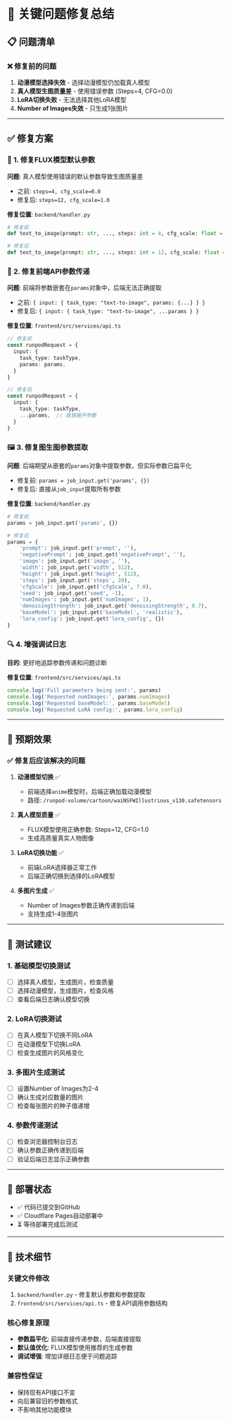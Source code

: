 # 🔧 关键问题修复总结

## 📋 **问题清单**

### ❌ **修复前的问题**
1. **动漫模型选择失效** - 选择动漫模型仍加载真人模型
2. **真人模型生图质量差** - 使用错误参数 (Steps=4, CFG=0.0)
3. **LoRA切换失败** - 无法选择其他LoRA模型
4. **Number of Images失效** - 只生成1张图片

---

## ✅ **修复方案**

### 🎯 **1. 修复FLUX模型默认参数**

**问题**: 真人模型使用错误的默认参数导致生图质量差
- 之前: `steps=4, cfg_scale=0.0`
- 修复后: `steps=12, cfg_scale=1.0`

**修复位置**: `backend/handler.py`
```python
# 修复前
def text_to_image(prompt: str, ..., steps: int = 4, cfg_scale: float = 0.0, ...):

# 修复后  
def text_to_image(prompt: str, ..., steps: int = 12, cfg_scale: float = 1.0, ...):
```

### 🔄 **2. 修复前端API参数传递**

**问题**: 前端将参数嵌套在`params`对象中，后端无法正确提取
- 之前: `{ input: { task_type: "text-to-image", params: {...} } }`
- 修复后: `{ input: { task_type: "text-to-image", ...params } }`

**修复位置**: `frontend/src/services/api.ts`
```typescript
// 修复前
const runpodRequest = {
  input: {
    task_type: taskType,
    params: params,
  }
}

// 修复后
const runpodRequest = {
  input: {
    task_type: taskType,
    ...params,  // 直接展开参数
  }
}
```

### 🖼️ **3. 修复图生图参数提取**

**问题**: 后端期望从嵌套的`params`对象中提取参数，但实际参数已扁平化
- 修复前: `params = job_input.get('params', {})`
- 修复后: 直接从`job_input`提取所有参数

**修复位置**: `backend/handler.py`
```python
# 修复前
params = job_input.get('params', {})

# 修复后
params = {
    'prompt': job_input.get('prompt', ''),
    'negativePrompt': job_input.get('negativePrompt', ''),
    'image': job_input.get('image', ''),
    'width': job_input.get('width', 512),
    'height': job_input.get('height', 512),
    'steps': job_input.get('steps', 20),
    'cfgScale': job_input.get('cfgScale', 7.0),
    'seed': job_input.get('seed', -1),
    'numImages': job_input.get('numImages', 1),
    'denoisingStrength': job_input.get('denoisingStrength', 0.7),
    'baseModel': job_input.get('baseModel', 'realistic'),
    'lora_config': job_input.get('lora_config', {})
}
```

### 🔍 **4. 增强调试日志**

**目的**: 更好地追踪参数传递和问题诊断

**修复位置**: `frontend/src/services/api.ts`
```typescript
console.log('Full parameters being sent:', params)
console.log('Requested numImages:', params.numImages)
console.log('Requested baseModel:', params.baseModel)
console.log('Requested LoRA config:', params.lora_config)
```

---

## 🎯 **预期效果**

### ✅ **修复后应该解决的问题**

1. **动漫模型切换** ✅
   - 前端选择`anime`模型时，后端正确加载动漫模型
   - 路径: `/runpod-volume/cartoon/waiNSFWIllustrious_v130.safetensors`

2. **真人模型质量** ✅
   - FLUX模型使用正确参数: Steps=12, CFG=1.0
   - 生成高质量真实人物图像

3. **LoRA切换功能** ✅
   - 前端LoRA选择器正常工作
   - 后端正确切换到选择的LoRA模型

4. **多图片生成** ✅
   - Number of Images参数正确传递到后端
   - 支持生成1-4张图片

---

## 🧪 **测试建议**

### **1. 基础模型切换测试**
- [ ] 选择真人模型，生成图片，检查质量
- [ ] 选择动漫模型，生成图片，检查风格
- [ ] 查看后端日志确认模型切换

### **2. LoRA切换测试**
- [ ] 在真人模型下切换不同LoRA
- [ ] 在动漫模型下切换LoRA
- [ ] 检查生成图片的风格变化

### **3. 多图片生成测试**
- [ ] 设置Number of Images为2-4
- [ ] 确认生成对应数量的图片
- [ ] 检查每张图片的种子值递增

### **4. 参数传递测试**
- [ ] 检查浏览器控制台日志
- [ ] 确认参数正确传递到后端
- [ ] 验证后端日志显示正确参数

---

## 🚀 **部署状态**

- ✅ 代码已提交到GitHub
- ✅ Cloudflare Pages自动部署中
- ⏳ 等待部署完成后测试

---

## 📝 **技术细节**

### **关键文件修改**
1. `backend/handler.py` - 修复默认参数和参数提取
2. `frontend/src/services/api.ts` - 修复API调用参数结构

### **核心修复原理**
- **参数扁平化**: 前端直接传递参数，后端直接提取
- **默认值优化**: FLUX模型使用推荐的生成参数
- **调试增强**: 增加详细日志便于问题追踪

### **兼容性保证**
- 保持现有API接口不变
- 向后兼容旧的参数格式
- 不影响其他功能模块 